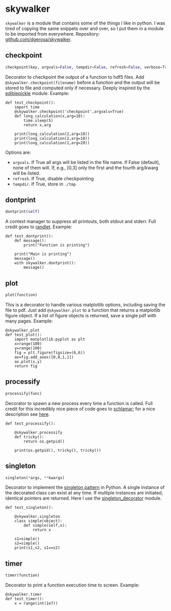 # skywalker

`skywalker` is a module that contains some of the things I like in python. I was tired of copying the same snippets over and over, so I put them in a module to be imported from everywhere.
Repository: [github.com/dgerosa/skywalker](https://github.com/dgerosa/skywalker).

## checkpoint
```python
checkpoint(key, argvals=False, tempdir=False, refresh=False, verbose=True)
```

Decorator to checkpoint the output of a function to hdf5 files. Add `@skywalker.checkpoint(filename)` before a function and the output will be stored to file and computed only if necessary. Deeply inspired by the [ediblepickle](https://github.com/mpavan/ediblepickle) module. Example:

    def test_checkpoint():
        import time
        @skywalker.checkpoint('checkpoint',argvals=True)
        def long_calculation(x,arg=10):
            time.sleep(5)
            return x,arg

        print(long_calculation(2,arg=10))
        print(long_calculation(2,arg=10))
        print(long_calculation(1,arg=20))

Options are:

- `argvals`. If True all args will be listed in the file name. If False (default), none of them will. If, e.g., [0,3] only the first and the fourth arg/kwarg will be listed.
- `refresh`. If True, disable checkpointing
- `tempdir`. If True, store in `./tmp`

## dontprint
```python
dontprint(self)
```

A context manager to suppress all printouts, both stdout and stderr. Full credit goes to [randlet](https://stackoverflow.com/questions/11130156/suppress-stdout-stderr-print-from-python-functionsorator). Example:

    def test_dontprint():
        def message():
            print("Function is printing")

        print("Main is printing")
        message()
        with skywalker.dontprint():
            message()

## plot
```python
plot(function)
```

This is a decorator to handle various matplotlib options, including saving the file to pdf. Just add `@skywalker.plot` to a function that returns a matplotlib figure object. If a list of figure objects is returned, save a single pdf with many pages. Example:

    @skywalker.plot
    def test_plot():
        import matplotlib.pyplot as plt
        x=range(100)
        y=range(100)
        fig = plt.figure(figsize=(6,6))
        ax=fig.add_axes([0,0,1,1])
        ax.plot(x,y)
        return fig

## processify
```python
processify(func)
```

Decorator to spawn a new process every time a function is called. Full credit for this incredibly nice piece of code goes to [schlamar](https://gist.github.com/schlamar/2311116); for a nice description see [here](https://ys-l.github.io/posts/2015/10/03/processifying-bulky-functions-in-python).

    def test_processify():

        @skywalker.processify
        def tricky():
            return os.getpid()

        print(os.getpid(), tricky(), tricky())

## singleton
```python
singleton(*args, **kwargs)
```

Decorator to implement the [singleton pattern](https://en.wikipedia.org/wiki/Singleton_pattern) in Python. A single instance of the decorated class can exist at any time. If multiple instances are initiated, identical pointers are returned.  Here I use the [singleton_decorator](https://pypi.org/project/singleton-decorator/) module.

    def test_singleton():

        @skywalker.singleton
        class simple(object):
            def simple(self,x):
                return x

        s1=simple()
        s2=simple()
        print(s1,s2, s1==s2)

## timer
```python
timer(function)
```

Decorator to print a function execution time to screen. Example:

    @skywalker.timer
    def test_timer():
        x = range(int(1e7))

